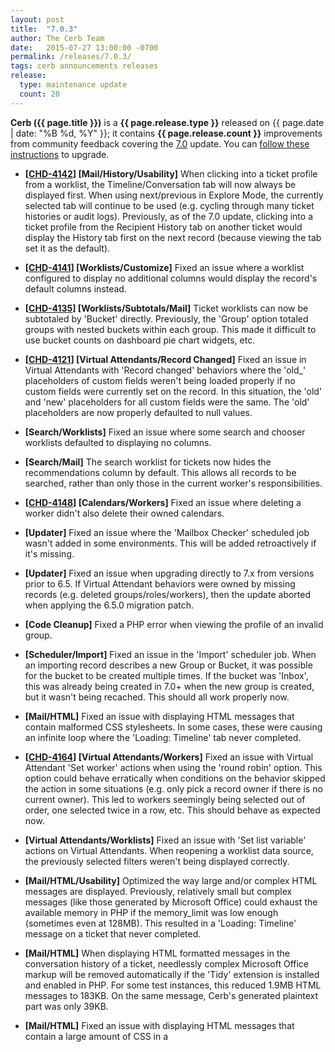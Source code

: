```yaml
---
layout: post
title:  "7.0.3"
author: The Cerb Team
date:   2015-07-27 13:00:00 -0700
permalink: /releases/7.0.3/
tags: cerb announcements releases
release:
  type: maintenance update
  count: 20
---
```


**Cerb ({{ page.title }})** is a **{{ page.release.type }}** released on {{ page.date | date: "%B %d, %Y" }}; it contains **{{ page.release.count }}** improvements from community feedback covering the [7.0](/releases/7.0/) update. You can [follow these instructions](/docs/upgrading/) to upgrade.

* **[[CHD-4142](http://wgmdev.atlassian.net/browse/CHD-4142)] [Mail/History/Usability]** When clicking into a ticket profile from a worklist, the Timeline/Conversation tab will now always be displayed first. When using next/previous in Explore Mode, the currently selected tab will continue to be used (e.g. cycling through many ticket histories or audit logs). Previously, as of the 7.0 update, clicking into a ticket profile from the Recipient History tab on another ticket would display the History tab first on the next record (because viewing the tab set it as the default).

* **[[CHD-4141](http://wgmdev.atlassian.net/browse/CHD-4141)] [Worklists/Customize]** Fixed an issue where a worklist configured to display no additional columns would display the record's default columns instead.

* **[[CHD-4135](http://wgmdev.atlassian.net/browse/CHD-4135)] [Worklists/Subtotals/Mail]** Ticket worklists can now be subtotaled by 'Bucket' directly. Previously, the 'Group' option totaled groups with nested buckets within each group. This made it difficult to use bucket counts on dashboard pie chart widgets, etc.

* **[[CHD-4121](http://wgmdev.atlassian.net/browse/CHD-4121)] [Virtual Attendants/Record Changed]** Fixed an issue in Virtual Attendants with 'Record changed' behaviors where the 'old_' placeholders of custom fields weren't being loaded properly if no custom fields were currently set on the record. In this situation, the 'old' and 'new' placeholders for all custom fields were the same. The 'old' placeholders are now properly defaulted to null values.

* **[Search/Worklists]** Fixed an issue where some search and chooser worklists defaulted to displaying no columns.

* **[Search/Mail]** The search worklist for tickets now hides the recommendations column by default. This allows all records to be searched, rather than only those in the current worker's responsibilities.

* **[[CHD-4148](http://wgmdev.atlassian.net/browse/CHD-4148)] [Calendars/Workers]** Fixed an issue where deleting a worker didn't also delete their owned calendars.

* **[Updater]** Fixed an issue where the 'Mailbox Checker' scheduled job wasn't added in some environments. This will be added retroactively if it's missing.

* **[Updater]** Fixed an issue when upgrading directly to 7.x from versions prior to 6.5. If Virtual Attendant behaviors were owned by missing records (e.g. deleted groups/roles/workers), then the update aborted when applying the 6.5.0 migration patch.

* **[Code Cleanup]** Fixed a PHP error when viewing the profile of an invalid group.

* **[Scheduler/Import]** Fixed an issue in the 'Import' scheduler job. When an importing record describes a new Group or Bucket, it was possible for the bucket to be created multiple times. If the bucket was 'Inbox', this was already being created in 7.0+ when the new group is created, but it wasn't being recached. This should all work properly now.

* **[Mail/HTML]** Fixed an issue with displaying HTML messages that contain malformed CSS stylesheets. In some cases, these were causing an infinite loop where the 'Loading: Timeline' tab never completed.

* **[[CHD-4164](http://wgmdev.atlassian.net/browse/CHD-4164)] [Virtual Attendants/Workers]** Fixed an issue with Virtual Attendant 'Set worker' actions when using the 'round robin' option. This option could behave erratically when conditions on the behavior skipped the action in some situations (e.g. only pick a record owner if there is no current owner). This led to workers seemingly being selected out of order, one selected twice in a row, etc. This should behave as expected now.

* **[Virtual Attendants/Worklists]** Fixed an issue with 'Set list variable' actions on Virtual Attendants.  When reopening a worklist data source, the previously selected filters weren't being displayed correctly.

* **[Mail/HTML/Usability]** Optimized the way large and/or complex HTML messages are displayed. Previously, relatively small but complex messages (like those generated by Microsoft Office) could exhaust the available memory in PHP if the memory_limit was low enough (sometimes even at 128MB). This resulted in a 'Loading: Timeline' message on a ticket that never completed.

* **[Mail/HTML]** When displaying HTML formatted messages in the conversation history of a ticket, needlessly complex Microsoft Office markup will be removed automatically if the 'Tidy' extension is installed and enabled in PHP. For some test instances, this reduced 1.9MB HTML messages to 183KB. On the same message, Cerb's generated plaintext part was only 39KB.

* **[Mail/HTML]** Fixed an issue with displaying HTML messages that contain a large amount of CSS in a <style> block (e.g. 20KB+). In some environments, the PHP process could die in a regular expression in the CssToInlineStyles library intended to strip @media queries.  This has been reported to the project and we're using a workaround.

* **[[CHD-4172](http://wgmdev.atlassian.net/browse/CHD-4172)] [Import/Scheduler]** Fixed an issue in the 'Background Import' scheduler job that prevented attachments and comments from importing properly on tickets.

* **[Worklists]** Fixed an issue with custom worklists on a workspace when the 'In groups of worker' filter referenced a deleted worker.  This could prevent the worklist/tab from displaying.

* **[Virtual Attendants/Simulator]** Fixed an issue in the Virtual Attendant simulator when a behavior variable is also a condition in an outcome.  The same behavior variable then shows up in both the 'Parameters' tab and the 'Conditions' tab, and the latter always takes precedence (and is usually blank), which ends up ignoring the given value.  Now a given field will only show up in one tab or the other (giving precedence to the Parameters tab).